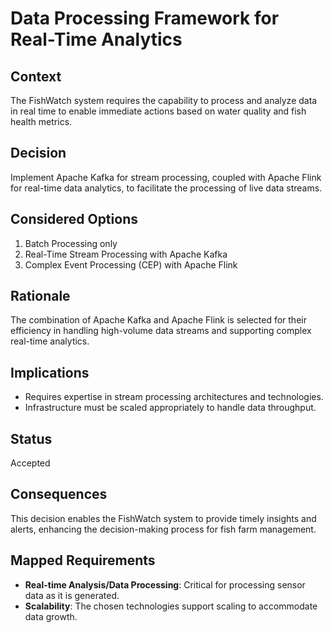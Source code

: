 # Data Processing Framework for Real-Time Analytics

## Context
The FishWatch system requires the capability to process and analyze data in real time to enable immediate actions based on water quality and fish health metrics.

## Decision
Implement Apache Kafka for stream processing, coupled with Apache Flink for real-time data analytics, to facilitate the processing of live data streams.

## Considered Options
1. Batch Processing only
2. Real-Time Stream Processing with Apache Kafka
3. Complex Event Processing (CEP) with Apache Flink

## Rationale
The combination of Apache Kafka and Apache Flink is selected for their efficiency in handling high-volume data streams and supporting complex real-time analytics.

## Implications
- Requires expertise in stream processing architectures and technologies.
- Infrastructure must be scaled appropriately to handle data throughput.

## Status
Accepted

## Consequences
This decision enables the FishWatch system to provide timely insights and alerts, enhancing the decision-making process for fish farm management.

## Mapped Requirements
- **Real-time Analysis/Data Processing**: Critical for processing sensor data as it is generated.
- **Scalability**: The chosen technologies support scaling to accommodate data growth.